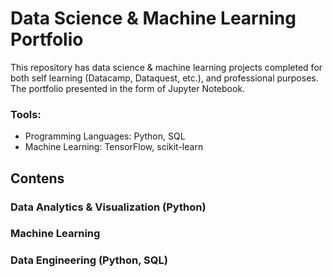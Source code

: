 # Data Science & Machine Learning Portfolio
This repository has data science & machine learning projects completed for both self learning (Datacamp, Dataquest, etc.), and professional purposes. The portfolio presented in the form of Jupyter Notebook.

### Tools:
- Programming Languages: Python, SQL
- Machine Learning: TensorFlow, scikit-learn

## Contens

### Data Analytics & Visualization (Python)

### Machine Learning

### Data Engineering (Python, SQL)

